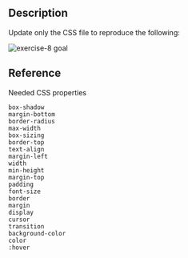 ## Description

Update only the CSS file to reproduce the following:

![exercise-8 goal](../../__lecture/assets/ex-8-goal.gif)

## Reference

Needed CSS properties

```
box-shadow
margin-bottom
border-radius
max-width
box-sizing
border-top
text-align
margin-left
width
min-height
margin-top
padding
font-size
border
margin
display
cursor
transition
background-color
color
:hover
```
